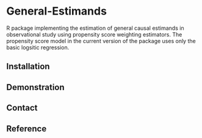 # General-Estimands
R package implementing the estimation of general causal estimands in observational study using propensity score weighting estimators. The propensity score model in the current version of the package uses only the basic logsitic regression. 

## Installation

## Demonstration

## Contact

## Reference
